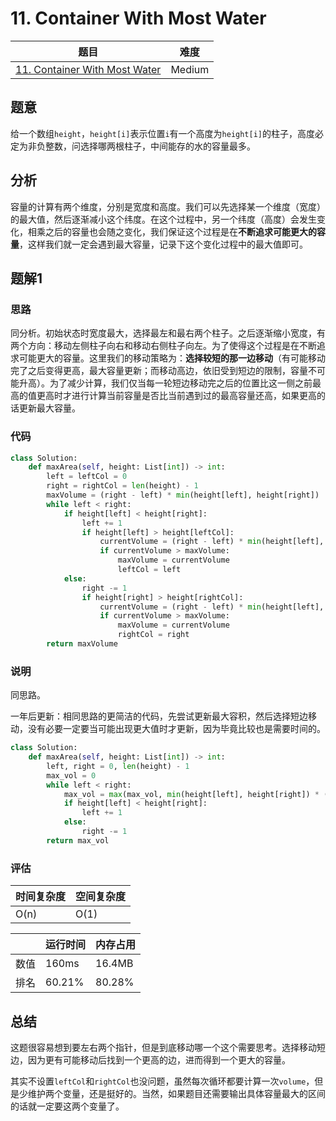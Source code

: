 # 11. Container With Most Water

| 题目 | 难度 |
| ---- | ---- |
| [11. Container With Most Water](https://leetcode.com/problems/container-with-most-water/) | Medium |

## 题意

给一个数组`height`，`height[i]`表示位置`i`有一个高度为`height[i]`的柱子，高度必定为非负整数，问选择哪两根柱子，中间能存的水的容量最多。

## 分析

容量的计算有两个维度，分别是宽度和高度。我们可以先选择某一个维度（宽度）的最大值，然后逐渐减小这个纬度。在这个过程中，另一个纬度（高度）会发生变化，相乘之后的容量也会随之变化，我们保证这个过程是在**不断追求可能更大的容量**，这样我们就一定会遇到最大容量，记录下这个变化过程中的最大值即可。

## 题解1

### 思路

同分析。初始状态时宽度最大，选择最左和最右两个柱子。之后逐渐缩小宽度，有两个方向：移动左侧柱子向右和移动右侧柱子向左。为了使得这个过程是在不断追求可能更大的容量。这里我们的移动策略为：**选择较短的那一边移动**（有可能移动完了之后变得更高，最大容量更新；而移动高边，依旧受到短边的限制，容量不可能升高）。为了减少计算，我们仅当每一轮短边移动完之后的位置比这一侧之前最高的值更高时才进行计算当前容量是否比当前遇到过的最高容量还高，如果更高的话更新最大容量。

### 代码

```python
class Solution:
    def maxArea(self, height: List[int]) -> int:
        left = leftCol = 0
        right = rightCol = len(height) - 1
        maxVolume = (right - left) * min(height[left], height[right])
        while left < right:
            if height[left] < height[right]:
                left += 1
                if height[left] > height[leftCol]:
                    currentVolume = (right - left) * min(height[left], height[right])
                    if currentVolume > maxVolume:
                        maxVolume = currentVolume
                        leftCol = left
            else:
                right -= 1
                if height[right] > height[rightCol]:
                    currentVolume = (right - left) * min(height[left], height[right])
                    if currentVolume > maxVolume:
                        maxVolume = currentVolume
                        rightCol = right
        return maxVolume
```

### 说明

同思路。

一年后更新：相同思路的更简洁的代码，先尝试更新最大容积，然后选择短边移动，没有必要一定要当可能出现更大值时才更新，因为毕竟比较也是需要时间的。

```python
class Solution:
    def maxArea(self, height: List[int]) -> int:
        left, right = 0, len(height) - 1
        max_vol = 0
        while left < right:
            max_vol = max(max_vol, min(height[left], height[right]) * (right - left))
            if height[left] < height[right]:
                left += 1
            else:
                right -= 1
        return max_vol
```

### 评估

| 时间复杂度 | 空间复杂度 |
| ---- | ---- |
| O(n) | O(1) |

| | 运行时间 | 内存占用 |
| ---- | ---- | ---- |
| 数值 | 160ms | 16.4MB |
| 排名 | 60.21% | 80.28% |

## 总结

这题很容易想到要左右两个指针，但是到底移动哪一个这个需要思考。选择移动短边，因为更有可能移动后找到一个更高的边，进而得到一个更大的容量。

其实不设置`leftCol`和`rightCol`也没问题，虽然每次循环都要计算一次`volume`，但是少维护两个变量，还是挺好的。当然，如果题目还需要输出具体容量最大的区间的话就一定要这两个变量了。
